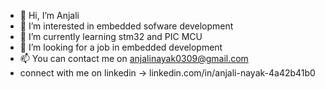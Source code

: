 - 👋 Hi, I’m Anjali
- 👀 I’m interested in embedded sofware development
- 🌱 I’m currently learning stm32 and PIC MCU
- 💞️ I’m looking for a job in embedded development
- 📫 You can contact me on anjalinayak0309@gmail.com
- connect with me on linkedin -> linkedin.com/in/anjali-nayak-4a42b41b0

<!---
Anj0309/Anj0309 is a ✨ special ✨ repository because its `README.md` (this file) appears on your GitHub profile.
You can click the Preview link to take a look at your changes.
--->
